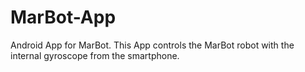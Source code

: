 # MarBot-App
Android App for MarBot.
This App controls the MarBot robot with the internal gyroscope from the smartphone.
